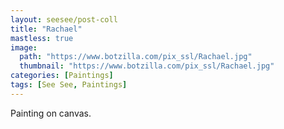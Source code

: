 ```yaml
---
layout: seesee/post-coll
title: "Rachael"
mastless: true
image:
  path: "https://www.botzilla.com/pix_ssl/Rachael.jpg"
  thumbnail: "https://www.botzilla.com/pix_ssl/Rachael.jpg"
categories: [Paintings]
tags: [See See, Paintings]
---
```


Painting on canvas.



